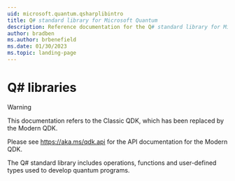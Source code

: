 ```yaml
---
uid: microsoft.quantum.qsharplibintro
title: Q# standard library for Microsoft Quantum
description: Reference documentation for the Q# standard library for Microsoft Quantum
author: bradben
ms.author: brbenefield
ms.date: 01/30/2023
ms.topic: landing-page
---
```


# Q# libraries #

> [!WARNING]
> This documentation refers to the Classic QDK, which has been replaced by the Modern QDK.
>
> Please see <https://aka.ms/qdk.api> for the API documentation for the Modern QDK.

The Q# standard library includes operations, functions and user-defined types used to develop quantum programs. 

